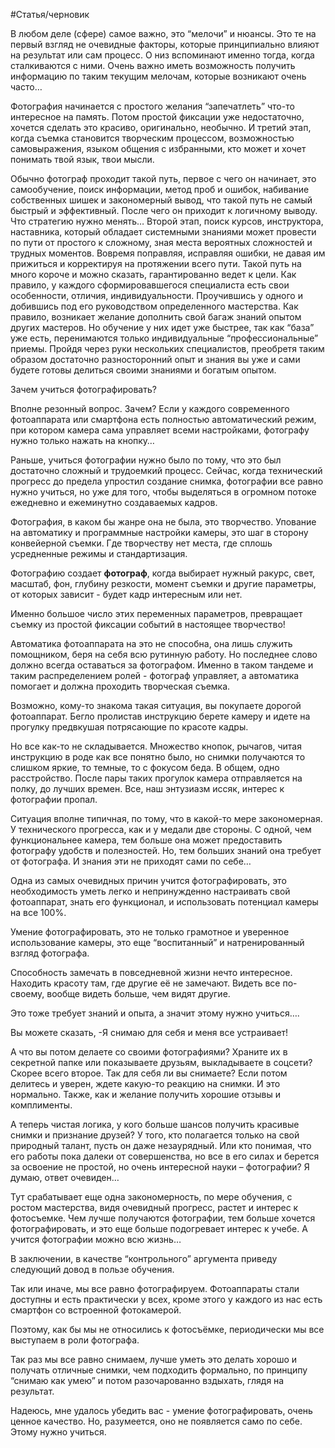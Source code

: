 #Статья/черновик 


В любом деле (сфере) самое важно, это “мелочи” и нюансы. Это те на первый взгляд не очевидные факторы, которые принципиально влияют на результат или сам процесс. О низ вспоминают именно тогда, когда сталкиваются с ними. Очень важно иметь возможность получить информацию по таким текущим мелочам, которые возникают очень часто…

Фотография начинается с простого желания “запечатлеть” что-то интересное на память. Потом простой фиксации уже недостаточно, хочется сделать это красиво, оригинально, необычно. И третий этап, когда съемка становится творческим процессом, возможностью самовыражения, языком общения с избранными, кто может и хочет понимать твой язык, твои мысли.

Обычно фотограф проходит такой путь, первое с чего он начинает, это самообучение, поиск информации, метод проб и ошибок, набивание собственных шишек и закономерный вывод, что такой путь не самый быстрый и эффективный. После чего он приходит к логичному выводу. Что стратегию нужно менять… Второй этап, поиск курсов, инструктора, наставника, который обладает системными знаниями может провести по пути от простого к сложному, зная места вероятных сложностей и трудных моментов. Вовремя поправляя, исправляя ошибки, не давая им прижиться и корректируя на протяжении всего пути. Такой путь на много короче и можно сказать, гарантированно ведет к цели. Как правило, у каждого сформировавшегося специалиста есть свои особенности, отличия, индивидуальности. Проучившись у одного и добившись под его руководством определенного мастерства. Как правило, возникает желание дополнить свой багаж знаний опытом других мастеров. Но обучение у них идет уже быстрее, так как “база” уже есть, перенимаются только индивидуальные “профессиональные” приемы. Пройдя через руки нескольких специалистов, преобретя таким образом достаточно разносторонний опыт и знания вы уже и сами будете готовы делиться своими знаниями и богатым опытом.


Зачем учиться фотографировать?

Вполне резонный вопрос. Зачем? Если у каждого современного фотоаппарата или смартфона есть полностью автоматический режим, при котором камера сама управляет всеми настройками, фотографу нужно только нажать на кнопку…

Раньше, учиться фотографии нужно было по тому, что это был достаточно сложный и трудоемкий процесс. Сейчас, когда технический прогресс до предела упростил создание снимка, фотографии все равно нужно учиться, но уже для того, чтобы выделяться в огромном потоке ежедневно и ежеминутно создаваемых кадров.

Фотография, в каком бы жанре она не была, это творчество. Упование на автоматику и программные настройки камеры, это шаг в сторону конвейерной съемки. Где творчеству нет места, где сплошь усредненные режимы и стандартизация.

Фотографию создает **фотограф**, когда выбирает нужный ракурс, свет, масштаб, фон, глубину резкости, момент съемки и другие параметры, от которых зависит - будет кадр интересным или нет.

Именно большое число этих переменных параметров, превращает съемку из простой фиксации событий в настоящее творчество!

Автоматика фотоаппарата на это не способна, она лишь служить помощником, беря на себя всю рутинную работу. Но последнее слово должно всегда оставаться за фотографом. Именно в таком тандеме и таким распределением ролей - фотограф управляет, а автоматика помогает и должна проходить творческая съемка.

Возможно, кому-то знакома такая ситуация, вы покупаете дорогой фотоаппарат. Бегло пролистав инструкцию берете камеру и идете на прогулку предвкушая потрясающие по красоте кадры.

Но все как-то не складывается. Множество кнопок, рычагов, читая инструкцию в роде как все понятно было, но снимки получаются то слишком яркие, то темные, то с фокусом беда. В общем, одно расстройство. После пары таких прогулок камера отправляется на полку, до лучших времен. Все, наш энтузиазм иссяк, интерес к фотографии пропал.

Ситуация вполне типичная, по тому, что в какой-то мере закономерная. У технического прогресса, как и у медали две стороны. С одной, чем функциональнее камера, тем больше она может предоставить фотографу удобств и полезностей. Но, тем больших знаний она требует от фотографа. И знания эти не приходят сами по себе…

Одна из самых очевидных причин учится фотографировать, это необходимость уметь легко и непринужденно настраивать свой фотоаппарат, знать его функционал, и использовать потенциал камеры на все 100%.

Умение фотографировать, это не только грамотное и уверенное использование камеры, это еще “воспитанный” и натренированный взгляд фотографа.

Способность замечать в повседневной жизни нечто интересное. Находить красоту там, где другие её не замечают. Видеть все по-своему, вообще видеть больше, чем видят другие.

Это тоже требует знаний и опыта, а значит этому нужно учиться….

Вы можете сказать, -Я снимаю для себя и меня все устраивает!

А что вы потом делаете со своими фотографиями? Храните их в секретной папке или показываете друзьям, выкладываете в соцсети?  Скорее всего второе. Так для себя ли вы снимаете? Если потом делитесь и уверен, ждете какую-то реакцию на снимки. И это нормально. Также, как и желание получить хорошие отзывы и комплименты.

А теперь чистая логика, у кого больше шансов получить красивые снимки и признание друзей? У того, кто полагается только на свой природный талант, пусть он даже незаурядный. Или кто понимая, что его работы пока далеки от совершенства, но все в его силах и берется за освоение не простой, но очень интересной науки – фотографии? Я думаю, ответ очевиден…

Тут срабатывает еще одна закономерность, по мере обучения, с ростом мастерства, видя очевидный прогресс, растет и интерес к фотосъемке. Чем лучше получаются фотографии, тем больше хочется фотографировать, и это еще больше подогревает интерес к учебе. А учится фотографии можно всю жизнь…

В заключении, в качестве “контрольного” аргумента приведу следующий довод в пользе обучения.

Так или иначе, мы все равно фотографируем. Фотоаппараты стали доступны и есть практически у всех, кроме этого у каждого из нас есть смартфон со встроенной фотокамерой.

Поэтому, как бы мы не относились к фотосъёмке, периодически мы все выступаем в роли фотографа.

Так раз мы все равно снимаем, лучше уметь это делать хорошо и получать отличные снимки, чем подходить формально, по принципу “снимаю как умею” и потом разочарованно вздыхать, глядя на результат.

Надеюсь, мне удалось убедить вас - умение фотографировать, очень ценное качество. Но, разумеется, оно не появляется само по себе. Этому нужно учиться.